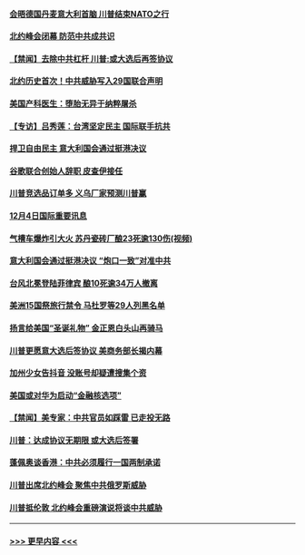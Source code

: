 #### [会晤德国丹麦意大利首脑 川普结束NATO之行](../pages/prog202/a102722340.md?t=12050822) 
#### [北约峰会闭幕 防范中共成共识](../pages/prog202/a102722319.md?t=12050822) 
#### [【禁闻】去除中共杠杆 川普:或大选后再签协议](../pages/prog202/a102722263.md?t=12050822) 
#### [北约历史首次！中共威胁写入29国联合声明](../pages/prog202/a102722109.md?t=12050822) 
#### [美国产科医生：堕胎无异于纳粹屠杀](../pages/prog202/a102722160.md?t=12050822) 
#### [【专访】吕秀莲：台湾坚定民主 国际联手抗共](../pages/prog202/a102722145.md?t=12050822) 
#### [捍卫自由民主 意大利国会通过挺港决议](../pages/prog202/a102722105.md?t=12050822) 
#### [谷歌联合创始人辞职 皮查伊接任](../pages/prog202/a102722103.md?t=12050822) 
#### [川普竞选品订单多 义乌厂家预测川普赢](../pages/prog202/a102721937.md?t=12050822) 
#### [12月4日国际重要讯息](../pages/prog202/a102721910.md?t=12050822) 
#### [气槽车爆炸引大火 苏丹瓷砖厂酿23死逾130伤(视频)](../pages/prog202/a102721882.md?t=12050822) 
#### [意大利国会通过挺港决议 “炮口一致”对准中共](../pages/prog202/a102721875.md?t=12050822) 
#### [台风北冕登陆菲律宾 酿10死逾34万人撤离](../pages/prog202/a102721849.md?t=12050822) 
#### [美洲15国祭旅行禁令 马杜罗等29人列黑名单](../pages/prog202/a102721778.md?t=12050822) 
#### [扬言给美国“圣诞礼物” 金正恩白头山再骑马](../pages/prog202/a102721709.md?t=12050822) 
#### [川普更愿意大选后签协议 美商务部长揭内幕](../pages/prog202/a102721711.md?t=12050822) 
#### [加州少女告抖音 没账号却疑遭搜集个资](../pages/prog202/a102721512.md?t=12050822) 
#### [美国或对华为启动“金融核选项”](../pages/prog202/a102721503.md?t=12050822) 
#### [【禁闻】美专家：中共官员如踩雷 已走投无路](../pages/prog202/a102721484.md?t=12050822) 
#### [川普：达成协议无期限 或大选后签署](../pages/prog202/a102721325.md?t=12050822) 
#### [蓬佩奥谈香港：中共必须履行一国两制承诺](../pages/prog202/a102721306.md?t=12050822) 
#### [川普出席北约峰会 聚焦中共俄罗斯威胁](../pages/prog202/a102721300.md?t=12050822) 
#### [川普抵伦敦 北约峰会重磅演说将谈中共威胁](../pages/prog202/a102721165.md?t=12050822) 

----
#### [ >>> 更早内容 <<< ](../indexes/prog202-earlier.md)
